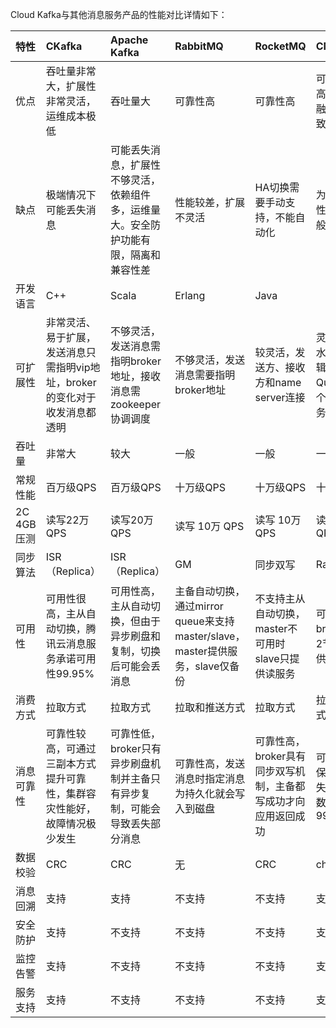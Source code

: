 Cloud Kafka与其他消息服务产品的性能对比详情如下：

| 特性 |	CKafka	|Apache Kafka	|RabbitMQ	|RocketMQ	|CMQ|
|:--------|:--------|:--------|:--------|:--------|:--------|
|优点|	吞吐量非常大，扩展性非常灵活，运维成本极低	|吞吐量大|	可靠性高	|可靠性高|	可靠性非常高，适用于金融等要求强一致性的场景|
|缺点|极端情况下可能丢失消息	|可能丢失消息，扩展性不够灵活，依赖组件多，运维量大。安全防护功能有限，隔离和兼容性差|	性能较差，扩展不灵活	|HA切换需要手动支持，不能自动化	|为保证强一致性，吞吐量一般|
|开发语言	|C++	|Scala|	Erlang|	Java	|
|可扩展性	|非常灵活、易于扩展，发送消息只需指明vip地址，broker的变化对于收发消息都透明|	不够灵活，发送消息需指明broker地址，接收消息需zookeeper协调调度|	不够灵活，发送消息需要指明broker地址|	较灵活，发送方、接收方和name server连接| 灵活、平滑、水平扩展，逻辑上单个 Queue可跨多个集群提供服务|
|吞吐量|	非常大|	较大	|一般|	一般|	一般|
|常规性能|	百万级QPS	|百万级QPS|	十万级QPS|	十万级QPS|	十万级QPS|
|2C 4GB压测|	读写22万 QPS|	读写20万 QPS|	读写 10万 QPS|	读写 10万 QPS|	读写12万 QPS|
|同步算法|	ISR（Replica）|	ISR（Replica）|	GM	|同步双写|	Raft|
|可用性	|可用性很高，主从自动切换，腾讯云消息服务承诺可用性99.95%|	可用性高，主从自动切换，但由于异步刷盘和复制，切换后可能会丢消息|	主备自动切换，通过mirror queue来支持master/slave，master提供服务，slave仅备份|	不支持主从自动切换，master不可用时slave只提供读服务|	可用性很高，broker中存在2节点即可提供高可用服务|
|消费方式|	拉取方式|	拉取方式|	拉取和推送方式|	拉取方式|	拉取和推送方式|
|消息可靠性|	可靠性较高，可通过三副本方式提升可靠性，集群容灾性能好，故障情况极少发生|	可靠性低，broker只有异步刷盘机制并主备只有异步复制，可能会导致丢失部分消息	|可靠性高，发送消息时指定消息为持久化就会写入到磁盘	|可靠性高，broker具有同步双写机制，主备都写成功才向应用返回成功	|可靠性极高，保证消息不丢失同步刷盘，数据持久性99.999999%|
|数据校验	|CRC|	CRC	|无	|CRC	|checksum|
|消息回溯	|支持	|支持|	不支持|	不支持	|支持|
|安全防护|支持|	不支持|不支持|不支持|支持|	
|监控告警|支持|	不支持|不支持|不支持|支持|	
|服务支持|支持|	不支持|不支持|不支持|支持|	
